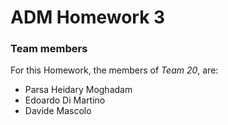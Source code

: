 # ADM Homework 3

### Team members
For this Homework, the members of *Team 20*, are:

* Parsa Heidary Moghadam
* Edoardo Di Martino
* Davide Mascolo
